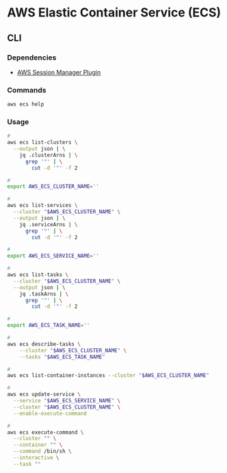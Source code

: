 # AWS Elastic Container Service (ECS)

## CLI

### Dependencies

- [AWS Session Manager Plugin](/aws/session-manager-plugin.md)

### Commands

```sh
aws ecs help
```

### Usage

```sh
#
aws ecs list-clusters \
  --output json | \
    jq .clusterArns | \
      grep '"' | \
        cut -d '"' -f 2

#
export AWS_ECS_CLUSTER_NAME=''

#
aws ecs list-services \
  --cluster "$AWS_ECS_CLUSTER_NAME" \
  --output json | \
    jq .serviceArns | \
      grep '"' | \
        cut -d '"' -f 2

#
export AWS_ECS_SERVICE_NAME=''

#
aws ecs list-tasks \
  --cluster "$AWS_ECS_CLUSTER_NAME" \
  --output json | \
    jq .taskArns | \
      grep '"' | \
        cut -d '"' -f 2

#
export AWS_ECS_TASK_NAME=''

#
aws ecs describe-tasks \
    --cluster "$AWS_ECS_CLUSTER_NAME" \
    --tasks "$AWS_ECS_TASK_NAME"

#
aws ecs list-container-instances --cluster "$AWS_ECS_CLUSTER_NAME"

#
aws ecs update-service \
  --service "$AWS_ECS_SERVICE_NAME" \
  --cluster "$AWS_ECS_CLUSTER_NAME" \
  --enable-execute-command

#
aws ecs execute-command \
  --cluster "" \
  --container "" \
  --command /bin/sh \
  --interactive \
  --task ""
```
